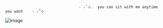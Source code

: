                                      - ₊˚⊹.  you can sit with me anytime you want    - ₊˚⊹
             
             
             
![image](https://github.com/user-attachments/assets/fc7a7fd0-c05d-4b13-9357-c006b69b2a5a)



<!--
**github-erro/github-erro** is a ✨ _special_ ✨ repository because its `README.md` (this file) appears on your GitHub profile.

Here are some ideas to get you started:

- 🔭 I’m currently working on ...
- 🌱 I’m currently learning ...
- 👯 I’m looking to collaborate on ...
- 🤔 I’m looking for help with ...
- 💬 Ask me about ...
- 📫 How to reach me: ...
- 😄 Pronouns: ...
- ⚡ Fun fact: ...
-->
